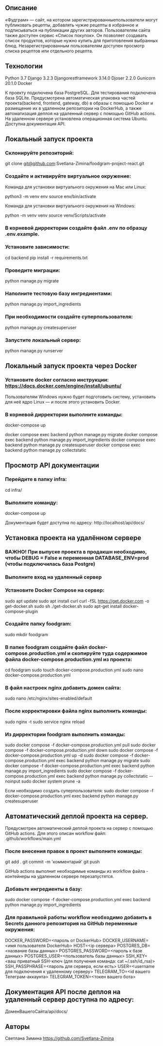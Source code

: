 ## Описание
«Фудграм» — сайт, на котором зарегистрированныепользователи могут публиковать рецепты, добавлять чужие рецепты в избранное и 
подписываться на публикации других авторов. Пользователям сайта также доступен сервис «Список покупок». Он позволяет создавать 
список продуктов, которые нужно купить для приготовления выбранных блюд. Незарегистрированным пользователям доступен просмотр
списка рецептов или отдельного рецепта.


## Технологии
Python 3.7
Django 3.2.3
Djangorestframework 3.14.0
Djoser 2.2.0 
Gunicorn 20.1.0
Docker

К проекту подключена база PostgreSQL. Для тестирования подключена база SQLite.
Предусмотрена автоматическая упаковка частей проекта(backend, frontend, gateway, db) в образы с помощью Docker и размещение их 
в удаленном репозитории на DockerHub, а также автоматизация деплоя на удаленный сервер с помощью GitHub actions.
На удаленном сервере установлена операционная система Ubuntu.
Доступна документация API.


## Локальный запуск проекта

### Склонируйте репозиторий:

git clone git@github.com:Svetlana-Zimina/foodgram-project-react.git

### Создайте и активируйте виртуальное окружение:
Команда для установки виртуального окружения на Mac или Linux:

python3 -m venv env
source env/bin/activate

Команда для установки виртуального окружения на Windows:

python -m venv venv
source venv/Scripts/activate

### В корневой дирректории создайте файл .env по образцу .env.example.

### Установите зависимости:

cd backend
pip install -r requirements.txt

### Проведите миграции:

python manage.py migrate

### Наполните тестовую базу ингредиентами:

python manage.py import_ingredients

### При необходимости создайте суперпользователя:

python manage.py createsuperuser

### Запустите локальный сервер:

python manage.py runserver


## Локальный запуск проекта через Docker

### Установите docker согласно инструкции: https://docs.docker.com/engine/install/ubuntu/
Пользователям Windows нужно будет подготовить систему, установить для неё ядро Linux — и после этого установить Docker.

### В корневой дирректории выполните команды:

docker-compose up

docker compose exec backend python manage.py migrate
docker compose exec backend python manage.py import_ingredients
docker compose exec backend python manage.py createsuperuser
docker compose exec backend python manage.py collectstatic


## Просмотр API документации

### Перейдите в папку infra:

cd infra/

### Выполните команду:

docker-compose up

Документация будет доступна по адресу: http://localhost/api/docs/


## Установка проекта на удалённом сервере

### ВАЖНО! При выпуске проекта в продакшн необходимо, чтобы DEBUG = False и переменная DATABASE_ENV=prod (чтобы подключилась база Postgre)

### Выполните вход на удаленный сервер

### Установите Docker Compose на сервер:

sudo apt update
sudo apt install curl
curl -fSL https://get.docker.com -o get-docker.sh
sudo sh ./get-docker.sh
sudo apt-get install docker-compose-plugin

### Создайте папку foodgram:

sudo mkdir foodgram

### В папке foodgram создайте файл docker-compose.production.yml и скопируйте туда содержимое файла docker-compose.production.yml из проекта:

cd foodgram
sudo touch docker-compose.production.yml 
sudo nano docker-compose.production.yml

### В файл настроек nginx добавить домен сайта:

sudo nano /etc/nginx/sites-enabled/default

### После корректировки файла nginx выполнить команды:

sudo nginx -t
sudo service nginx reload

### Из дирректории foodgram выполнить команды:

sudo docker compose -f docker-compose.production.yml pull
sudo docker compose -f docker-compose.production.yml down
sudo docker compose -f docker-compose.production.yml up -d
sudo docker compose -f docker-compose.production.yml exec backend python manage.py migrate
sudo docker compose -f docker-compose.production.yml exec backend python manage.py import_ingredients
sudo docker compose -f docker-compose.production.yml exec backend python manage.py collectstatic --noinput
sudo docker system prune -a

Если необходимо создать суперпользователя:
sudo docker compose -f docker-compose.production.yml exec backend python manage.py createsuperuser


## Автоматический деплой проекта на сервер.

Предусмотрен автоматический деплой проекта на сервер с помощью GitHub actions. Для этого описан workflow файл:
.github/workflows/main.yml

### После внесения правок в проект выполните команды:

git add .
git commit -m 'комментарий'
git push

GitHub actions выполнит необходимые команды из workflow файла - контейнеры на удаленном сервере перезапустятся.

### Добавьте ингредиенты в базу:

sudo docker compose -f docker-compose.production.yml exec backend python manage.py import_ingredients

### Для правильной работы workflow необходимо добавить в Secrets данного репозитория на GitHub переменные окружения:

DOCKER_PASSWORD=<пароль от DockerHub>
DOCKER_USERNAME=<имя пользователя DockerHub>
HOST=<ip сервера>
POSTGRES_DB=<название базы данных>
POSTGRES_PASSWORD=<пароль к базе данных>
POSTGRES_USER=<пользователь базы данных>
SSH_KEY=<ваш приватный SSH-ключ (для получения команда: cat ~/.ssh/id_rsa)>
SSH_PASSPHRASE=<пароль для сервера, если есть>
USER=<username для подключения к удаленному серверу>
TELEGRAM_TO=<id вашего Телеграм-аккаунта>
TELEGRAM_TOKEN=<токен вашего бота>


## Документация API после деплоя на удаленный сервер доступна по адресу:
ДоменВашегоСайта/api/docs/


## Авторы
Светлана Зимина
https://github.com/Svetlana-Zimina